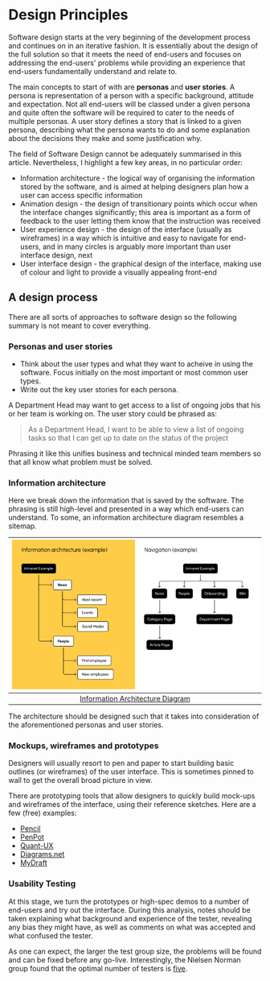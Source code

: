 # Design Principles

Software design starts at the very beginning of the development process and continues on in an iterative fashion. It is essentially about the design of the full solution so that it meets the need of end-users and focuses on addressing the end-users' problems while providing an experience that end-users fundamentally understand and relate to.

The main concepts to start of with are __personas__ and __user stories__. A persona is representation of a person with a specific background, attitude and expectation. Not all end-users will be classed under a given persona and quite often the software will be required to cater to the needs of multiple personas. A user story defines a story that is linked to a given persona, describing what the persona wants to do and some explanation about the decisions they make and some justification why.

The field of Software Design cannot be adequately summarised in this article. Nevertheless, I highlight a few key areas, in no particular order:

+ Information architecture -  the logical way of organising the information stored by the software, and is aimed at helping designers plan how a user can access specific information
+ Animation design - the design of transitionary points which occur when the interface changes significantly; this area is important as a form of feedback to the user letting them know that the instruction was received
+ User experience design - the design of the interface (usually as wireframes) in a way which is intuitive and easy to navigate for end-users, and in many circles is arguably more important than user interface design, next
+ User interface design - the graphical design of the interface, making use of colour and light to provide a visually appealing front-end

## A design process

There are all sorts of approaches to software design so the following summary is not meant to cover everything.

### Personas and user stories

+ Think about the user types and what they want to acheive in using the software. Focus initially on the most important or most common user types.
+ Write out the key user stories for each persona.

A Department Head may want to get access to a list of ongoing jobs that his or her team is working on. The user story could be phrased as:

> As a Department Head, I want to be able to view a list of ongoing tasks so that I can get up to date on the status of the project

Phrasing it like this unifies business and technical minded team members so that all know what problem must be solved.

### Information architecture

Here we break down the information that is saved by the software. The phrasing is still high-level and presented in a way which end-users can understand. To some, an information architecture diagram resembles a sitemap.

|![Information Architecture Diagram](./images/info_architecture.png)|
|:--:|
|[Information Architecture Diagram](https://uxdesign.cc/information-architecture-how-to-make-it-worth-your-time-money-6ae71c0f8674)|

The architecture should be designed such that it takes into consideration of the aforementioned personas and user stories.

### Mockups, wireframes and prototypes

Designers will usually resort to pen and paper to start building basic outlines (or wireframes) of the user interface. This is sometimes pinned to wall to get the overall broad picture in view.

There are prototyping tools that allow designers to quickly build mock-ups and wireframes of the interface, using their reference sketches. Here are a few (free) examples:

+ [Pencil](https://pencil.evolus.vn/)
+ [PenPot](https://penpot.app/)
+ [Quant-UX](https://www.quant-ux.com/)
+ [Diagrams.net](https://app.diagrams.net/)
+ [MyDraft](https://mydraft.cc/)

### Usability Testing

At this stage, we turn the prototypes or high-spec demos to a number of end-users and try out the interface. During this analysis, notes should be taken explaining what background and experience of the tester, revealing any bias they might have, as well as comments on what was accepted and what confused the tester.

As one can expect, the larger the test group size, the problems will be found and can be fixed before any go-live. Interestingly, the Nielsen Norman group found that the optimal number of testers is [five](https://www.nngroup.com/articles/why-you-only-need-to-test-with-5-users/).
